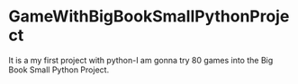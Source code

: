 # GameWithBigBookSmallPythonProject
It is a my first project with python-I am gonna  try  80 games into the Big Book Small Python Project.
